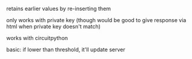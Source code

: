 retains earlier values by re-inserting them

only works with private key 
(though would be good to give response via html when private key doesn't match)

works with circuitpython

basic:  if lower than threshold, it'll update server

